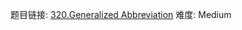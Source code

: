 题目链接: [320.Generalized Abbreviation][1]
难度: Medium

[1]: https://leetcode.com/problems/generalized-abbreviation/